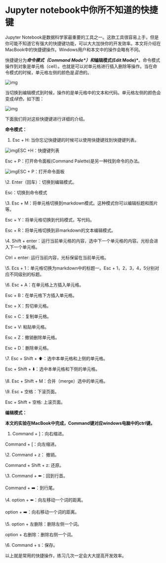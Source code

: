 # Jupyter notebook中你所不知道的快捷键

Jupyter Notebook是数据科学家最重要的工具之一。这款工具很容易上手，但是你可能不知道它有强大的快捷键功能，可以大大加快你的开发效率。本文将介绍在MacBook中的快捷键操作。Windows用户和本文中的操作会略有不同。

快捷键分为***命令模式（Command Mode\*）**和***编辑模式(Edit Mode)\***。命令模式操作到对象是单元格（cell）。也就是可以对单元格进行插入删除等操作。当在命令模式的时候，单元格左侧的颜色是*蓝色*的。

![img](https://pic4.zhimg.com/80/v2-1ec86119b657f6defb3c6cda0f46a257_720w.jpg)

当切换到编辑模式到时候，操作的是单元格中的文本和代码。单元格左侧的颜色会变成*绿色*，如下图：

![img](https://pic3.zhimg.com/80/v2-380fc10c8bf4615e7927dc0a01bcd4fe_720w.jpg)

下面我们将对这些快捷键进行详细的介绍。

**命令模式：**

1. Esc + H: 当你忘记快捷键的时候可以使用快捷键找到快捷键列表。

![img](https://pic2.zhimg.com/80/v2-0485c818bddacb3a291c05def48312f5_720w.jpg)ESC +H：快捷键列表

Esc + P：打开命令面板(Command Palette)是另一种找到命令的办法。

![img](https://pic4.zhimg.com/80/v2-24440329155ccf61c544a86d3b145c93_720w.jpg)ESC + P：打开命令面板



\2. Enter（回车）：切换到编辑模式。

Esc：切换到命令模式

\3. Esc + M：将单元格切换到markdown模式。这种模式你可以编辑标题和图片等。

Esc + Y：将单元格切换到代码模式，写代码。

Esc + R：将单元格切换到非markdown的文本编辑模式。

\4. Shift + enter：运行当前单元格的内容，选中下一个单元格的内容。光标会进入下一个单元格。

Ctrl + enter: 运行当前内容，光标保留在当前单元格。

\5. Ecs + 1：单元格切换为markdown中的标题一。Esc + 1，2，3，4，5分别对应不同级别的标题。

\6. Esc + A：在单元格上方插入单元格。

Esc + B：在单元格下方插入单元格。

Esc + X：剪切单元格。

Esc + C：复制单元格。

Esc + V: 粘贴单元格。

Esc + Z：撤销删除单元格。

Esc + D：删除单元格。

\7. Esc + Shift + ⬆️：选中本单元格和上侧的单元格。

Esc + Shift + ⬇️：选中本单元格和下侧的单元格。

\8. Esc + Shift + M：合并（merge）选中的单元格。

\9. Esc + 空格：下滚页面。

Esc + Shift + 空格: 上滚页面。



**编辑模式：**

**本文的实验在MacBook中完成，Command键对应windows电脑中的ctrl键。**

1. Command + ]：向右缩进。

Command + [：向左缩进。

\2. Command + z： 撤销。

Command + Shift + z: 还原。

\3. Command + ⬅️：回到行首。

Command + ➡️：到行尾。

\4. option + ⬅️：向左移动一个词的距离。

option + ➡️：向右移动一个词的距离。

\5. option + 左删除：删除左侧一个词。

option + 右删除：删除右侧一个词。

\6. Command + s：保存。



以上就是常用的快捷操作，练习几次一定会大大提高开发效率。